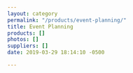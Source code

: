 ```yaml
---
layout: category
permalink: "/products/event-planning/"
title: Event Planning
products: []
photos: []
suppliers: []
date: 2019-03-29 18:14:10 -0500

---
```

